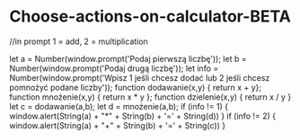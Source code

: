 # Choose-actions-on-calculator-BETA
//in prompt 1 = add, 2 = multiplication

let a = Number(window.prompt('Podaj pierwszą liczbę'));
let b = Number(window.prompt('Podaj drugą liczbę'));
let info = Number(window.prompt('Wpisz 1 jeśli chcesz dodać lub 2 jeśli chcesz pomnożyć podane liczby'));
function dodawanie(x,y) {
return x + y};
function mnożenie(x,y) {
return x * y };
function dzielenie(x,y) {
return x / y }
let c = dodawanie(a,b);
let d = mnożenie(a,b);
if (info != 1) {
    window.alert(String(a) + "*" + String(b) + '=' + String(d))
}
if (info != 2) {
    window.alert(String(a) + "+" + String(b) + '=' + String(c))
} 
